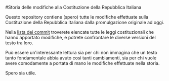 #Storia delle modifiche alla Costituzione della Repubblica Italiana

Questo repository contiene (spero) tutte le modifiche effettuate sulla Costituzione della Repubblica Italiana dalla promulgazione originale ad oggi.

Nella [lista dei commit](https://github.com/LBreda/costituzione/commits/master) troverete elencate tutte le leggi costituzionali che hanno apportato modifiche, e potrete confrontare le diverse versioni del testo tra loro.

Può essere un'interessante lettura sia per chi non immagina che un testo tanto fondamentale abbia avuto così tanti cambiamenti, sia per chi vuole avere comodamente a portata di mano le modifiche effettuate nella storia.

Spero sia utile.